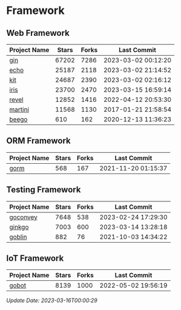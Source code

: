 # Framework

## Web Framework
| Project Name | Stars | Forks | Last Commit |
| ------------ | ----- | ----- | ----------- |
| [gin](https://github.com/gin-gonic/gin) | 67202 | 7286 | 2023-03-02 00:12:20 |
| [echo](https://github.com/labstack/echo) | 25187 | 2118 | 2023-03-02 21:14:52 |
| [kit](https://github.com/go-kit/kit) | 24687 | 2390 | 2023-03-02 02:16:12 |
| [iris](https://github.com/kataras/iris) | 23700 | 2470 | 2023-03-15 16:59:14 |
| [revel](https://github.com/revel/revel) | 12852 | 1416 | 2022-04-12 20:53:30 |
| [martini](https://github.com/go-martini/martini) | 11568 | 1130 | 2017-01-21 21:58:54 |
| [beego](https://github.com/astaxie/beego) | 610 | 162 | 2020-12-13 11:36:23 |

## ORM Framework
| Project Name | Stars | Forks | Last Commit |
| ------------ | ----- | ----- | ----------- |
| [gorm](https://github.com/jinzhu/gorm) | 568 | 167 | 2021-11-20 01:15:37 |

## Testing Framework
| Project Name | Stars | Forks | Last Commit |
| ------------ | ----- | ----- | ----------- |
| [goconvey](https://github.com/smartystreets/goconvey) | 7648 | 538 | 2023-02-24 17:29:30 |
| [ginkgo](https://github.com/onsi/ginkgo) | 7003 | 600 | 2023-03-14 13:28:18 |
| [goblin](https://github.com/franela/goblin) | 882 | 76 | 2021-10-03 14:34:22 |

## IoT Framework
| Project Name | Stars | Forks | Last Commit |
| ------------ | ----- | ----- | ----------- |
| [gobot](https://github.com/hybridgroup/gobot) | 8139 | 1000 | 2022-05-02 19:56:19 |

*Update Date: 2023-03-16T00:00:29*